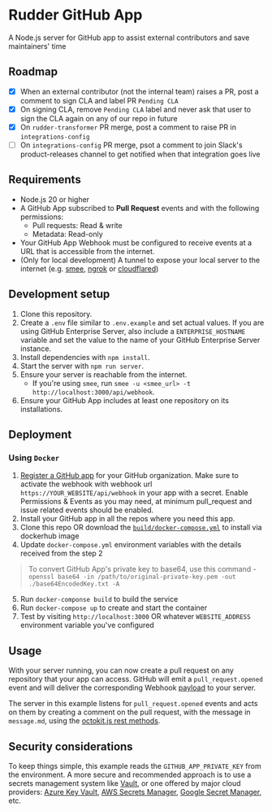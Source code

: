 # Rudder GitHub App

A Node.js server for GitHub app to assist external contributors and save maintainers' time

## Roadmap

- [x] When an external contributor (not the internal team) raises a PR, post a comment to sign CLA and label PR `Pending CLA`
- [x] On signing CLA, remove `Pending CLA` label and never ask that user to sign the CLA again on any of our repo in future
- [x] On `rudder-transformer` PR merge, post a comment to raise PR in `integrations-config`
- [ ] On `integrations-config` PR merge, psot a comment to join Slack's product-releases channel to get notified when that integration goes live

## Requirements

- Node.js 20 or higher
- A GitHub App subscribed to **Pull Request** events and with the following permissions:
  - Pull requests: Read & write
  - Metadata: Read-only
- Your GitHub App Webhook must be configured to receive events at a URL that is accessible from the internet.
- (Only for local development) A tunnel to expose your local server to the internet (e.g. [smee](https://smee.io/), [ngrok](https://ngrok.com/) or [cloudflared](https://developers.cloudflare.com/cloudflare-one/connections/connect-apps/install-and-setup/tunnel-guide/local/))

## Development setup

1. Clone this repository.
2. Create a `.env` file similar to `.env.example` and set actual values. If you are using GitHub Enterprise Server, also include a `ENTERPRISE_HOSTNAME` variable and set the value to the name of your GitHub Enterprise Server instance.
3. Install dependencies with `npm install`.
4. Start the server with `npm run server`.
5. Ensure your server is reachable from the internet.
    - If you're using `smee`, run `smee -u <smee_url> -t http://localhost:3000/api/webhook`.
6. Ensure your GitHub App includes at least one repository on its installations.

## Deployment

### Using `Docker`

1. [Register a GitHub app](https://docs.github.com/en/apps/creating-github-apps/registering-a-github-app/registering-a-github-app) for your GitHub organization. Make sure to activate the webhook with webhook url `https://YOUR_WEBSITE/api/webhook` in your app with a secret. Enable Permissions & Events as you may need, at minimum pull_request and issue related events should be enabled.
2. Install your GitHub app in all the repos where you need this app.
3. Clone this repo OR download the [`build/docker-compose.yml`](./build/docker-compose.yml) to install via dockerhub image
4. Update `docker-compose.yml` environment variables with the details received from the step 2
> To convert GitHub App's private key to base64, use this command - `openssl base64 -in /path/to/original-private-key.pem -out ./base64EncodedKey.txt -A`
5. Run `docker-componse build` to build the service
6. Run `docker-compose up` to create and start the container
7. Test by visiting `http://localhost:3000` OR whatever `WEBSITE_ADDRESS` environment variable you've configured

## Usage

With your server running, you can now create a pull request on any repository that
your app can access. GitHub will emit a `pull_request.opened` event and will deliver
the corresponding Webhook [payload](https://docs.github.com/webhooks-and-events/webhooks/webhook-events-and-payloads#pull_request) to your server.

The server in this example listens for `pull_request.opened` events and acts on
them by creating a comment on the pull request, with the message in `message.md`,
using the [octokit.js rest methods](https://github.com/octokit/octokit.js#octokitrest-endpoint-methods).

## Security considerations

To keep things simple, this example reads the `GITHUB_APP_PRIVATE_KEY` from the
environment. A more secure and recommended approach is to use a secrets management system
like [Vault](https://www.vaultproject.io/use-cases/key-management), or one offered
by major cloud providers:
[Azure Key Vault](https://learn.microsoft.com/en-us/azure/key-vault/secrets/quick-create-node?tabs=windows),
[AWS Secrets Manager](https://docs.aws.amazon.com/AWSJavaScriptSDK/v3/latest/clients/client-secrets-manager/),
[Google Secret Manager](https://cloud.google.com/nodejs/docs/reference/secret-manager/latest),
etc.